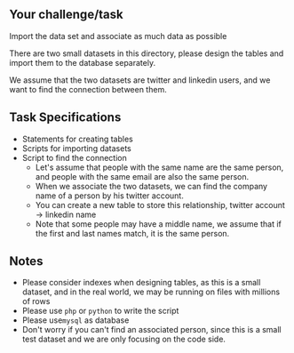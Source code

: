 ## Your challenge/task

Import the data set and associate as much data as possible

There are two small datasets in this directory, please design the tables and import them to the database separately.

We assume that the two datasets are twitter and linkedin users, and we want to find the connection between them.

## Task Specifications

*  Statements for creating tables
*  Scripts for importing datasets
*  Script to find the connection
   -  Let's assume that people with the same name are the same person, and people with the same email are also the same person.
   -  When we associate the two datasets, we can find the company name of a person by his twitter account.
   -  You can create a new table to store this relationship, twitter account -> linkedin name
   -  Note that some people may have a middle name, we assume that if the first and last names match, it is the same person.

## Notes
* Please consider indexes when designing tables, as this is a small dataset, and in the real world, we may be running on files with millions of rows
* Please use `php` or `python` to write the script
* Please use`mysql` as database
* Don't worry if you can't find an associated person, since this is a small test dataset and we are only focusing on the code side.
